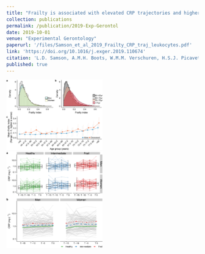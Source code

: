 ```yaml
---
title: "Frailty is associated with elevated CRP trajectories and higher numbers of neutrophils and monocytes"
collection: publications
permalink: /publication/2019-Exp-Gerontol
date: 2019-10-01
venue: "Experimental Gerontology"
paperurl: '/files/Samson_et_al_2019_Frailty_CRP_traj_leukocytes.pdf'
link: 'https://doi.org/10.1016/j.exger.2019.110674'
citation: 'L.D. Samson, A.M.H. Boots, W.M.M. Verschuren, H.S.J. Picavet, P.M. Engelfriet, A.M. Buisman, Frailty is associated with elevated CRP trajectories and higher numbers of neutrophils and monocytes, <i>Experimental Gerontology</i>, 2019, DOI: 10.1016/j.exger.2019.110674'
published: true
---
```


<img src="/images/ch2-figs2.png" width="50%"/> <img src="/images/ch2-fig2-CRP-traj.png" width="50%"/>
